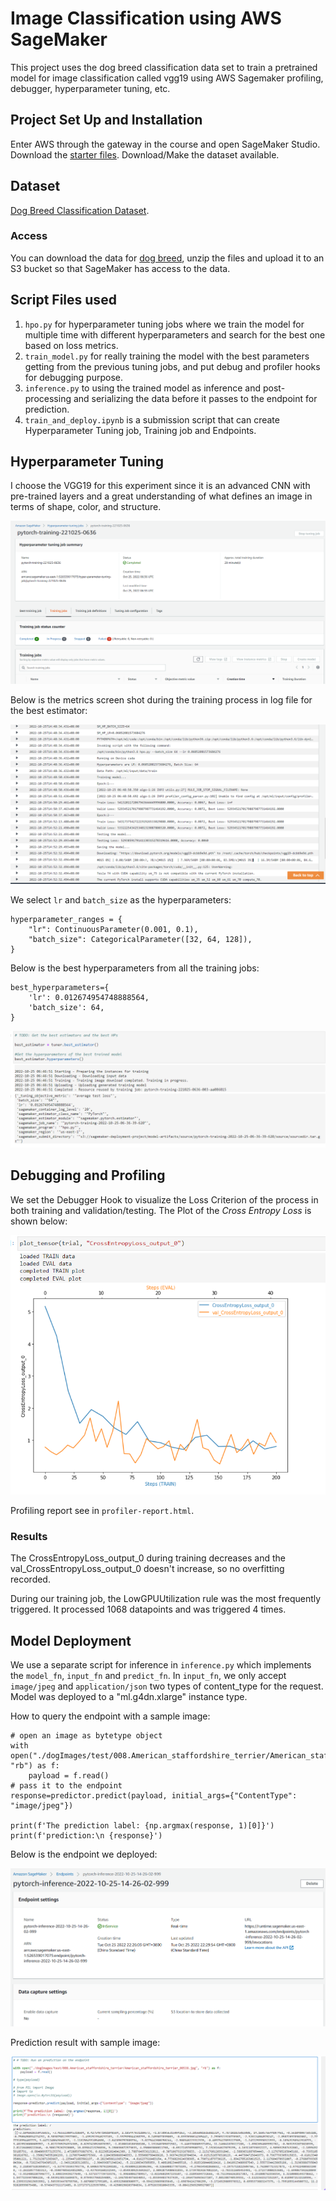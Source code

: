 # Image Classification using AWS SageMaker
This project uses the dog breed classification data set to train a pretrained model for image classification called vgg19 using AWS Sagemaker profiling, debugger, hyperparameter tuning, etc.

## Project Set Up and Installation
Enter AWS through the gateway in the course and open SageMaker Studio. 
Download the [starter files](https://github.com/udacity/CD0387-deep-learning-topics-within-computer-vision-nlp-project-starter).
Download/Make the dataset available. 

## Dataset
[Dog Breed Classification Dataset](https://s3-us-west-1.amazonaws.com/udacity-aind/dog-project/dogImages.zip).


### Access
You can download the data for [dog breed](https://s3-us-west-1.amazonaws.com/udacity-aind/dog-project/dogImages.zip), unzip the files and upload it to an S3 bucket so that SageMaker has access to the data. 

## Script Files used

1. `hpo.py` for hyperparameter tuning jobs where we train the model for multiple time with different hyperparameters and search for the best one based on loss metrics.
2. `train_model.py` for really training the model with the best parameters getting from the previous tuning jobs, and put debug and profiler hooks for debugging purpose.
3. `inference.py` to using the trained model as inference and post-processing and serializing the data before it passes to the endpoint for prediction.
4. `train_and_deploy.ipynb` is a submission script that can create Hyperparameter Tuning job, Training job and Endpoints.

## Hyperparameter Tuning
I choose the VGG19 for this experiment since it is an advanced CNN with pre-trained layers and a great understanding of what defines an image in terms of shape, color, and structure.  

![hyperparameter-tuning](images/hyperparameter-tuning.png)



Below is the metrics screen shot during the training process in log file for the best estimator:

![hpo-best-estimator-log](images/hpo-best-estimator-log.png)

We select `lr` and `batch_size` as the hyperparameters: 

```
hyperparameter_ranges = {
    "lr": ContinuousParameter(0.001, 0.1),
    "batch_size": CategoricalParameter([32, 64, 128]),
}
```

Below is the best hyperparameters from all the training jobs:

```
best_hyperparameters={
    'lr': 0.012674954748888564,
    'batch_size': 64,
}
```

![best-hyperparameters](images/best-hyperparameters.png)

## Debugging and Profiling
We set the Debugger Hook to visualize the Loss Criterion of the process in both training and validation/testing. The Plot of the *Cross Entropy Loss* is shown below:

![debugging-output](images/debugging-output.png)

Profiling report see in `profiler-report.html`.

### Results
The CrossEntropyLoss_output_0 during training decreases and the  val_CrossEntropyLoss_output_0 doesn't increase, so no overfitting recorded.

During our training job, the LowGPUUtilization rule was the most frequently triggered. It processed 1068 datapoints and was triggered 4 times.


## Model Deployment
We use a separate script for inference in `inference.py` which implements the `model_fn`, `input_fn` and `predict_fn`. In `input_fn`, we only accept `image/jpeg` and `application/json` two types of content_type for the request. Model was deployed to a "ml.g4dn.xlarge" instance type.

How to query the endpoint with a sample image:

```
# open an image as bytetype object  
with open("./dogImages/test/008.American_staffordshire_terrier/American_staffordshire_terrier_00538.jpg", "rb") as f:
    payload = f.read()
# pass it to the endpoint 
response=predictor.predict(payload, initial_args={"ContentType": "image/jpeg"})

print(f'The prediction label: {np.argmax(response, 1)[0]}')
print(f'prediction:\n {response}')

```



Below is the endpoint we deployed:

![endpoint](images/endpoint.png)

Prediction result with sample image:

![prediction-result](images/prediction-result.png)
